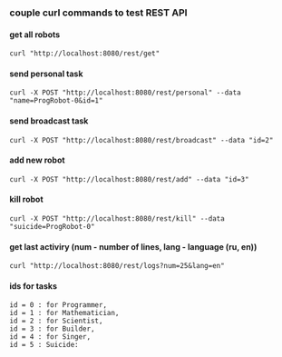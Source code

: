 ### couple curl commands to test REST API

#### get all robots
`curl "http://localhost:8080/rest/get"`

#### send personal task
`curl -X POST "http://localhost:8080/rest/personal" --data "name=ProgRobot-0&id=1"`

#### send broadcast task
`curl -X POST "http://localhost:8080/rest/broadcast" --data "id=2"`

#### add new robot
`curl -X POST "http://localhost:8080/rest/add" --data "id=3"`

#### kill robot
`curl -X POST "http://localhost:8080/rest/kill" --data "suicide=ProgRobot-0"`

#### get last activiry (num - number of lines, lang - language (ru, en))
`curl "http://localhost:8080/rest/logs?num=25&lang=en"`

#### ids for tasks 
    id = 0 : for Programmer,
    id = 1 : for Mathematician,
    id = 2 : for Scientist,
    id = 3 : for Builder,
    id = 4 : for Singer,
    id = 5 : Suicide:
